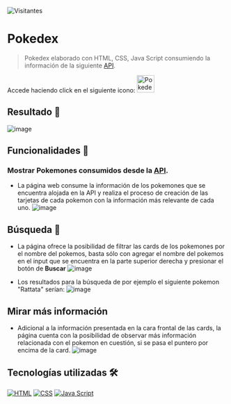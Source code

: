 ![Visitantes](https://visitor-badge.glitch.me/badge?page_id=juanma010901.Pokedex&left_text=Visitantes)

# Pokedex

> Pokedex elaborado con HTML, CSS, Java Script consumiendo la información de la siguiente [API](https://pokeapi.co/).

Accede haciendo click en el siguiente icono:
<a href="https://juanma010901.github.io/Pokedex/" target="_blank">
  <img src="/assets/th.webp" alt="Pokedex" width=40px height=40px>
</a>

## Resultado 🚀
![image](https://user-images.githubusercontent.com/119358374/228379942-6773be4f-c345-4b76-9c3e-b701bff9c162.png)


## Funcionalidades 🦾

### Mostrar Pokemones consumidos desde la [API](https://pokeapi.co/).
- La página web consume la información de los pokemones que se encuentra alojada en la API y realiza el proceso de creación de las tarjetas de cada pokemon con la información más relevante de cada uno.
![image](https://user-images.githubusercontent.com/119358374/228381256-4d9b0258-67bc-4b78-be36-0b1d7b106a64.png)

## Búsqueda 🔎
- La página ofrece la posibilidad de filtrar las cards de los pokemones por el nombre del pokemos, basta sólo con agregar el nombre del pokemos en el input que se encuentra en la parte superior derecha y presionar el botón de **Buscar**
![image](https://user-images.githubusercontent.com/119358374/228381161-be7d2190-893a-4ab4-9417-d03128b2247f.png)

- Los resultados para la búsqueda de por ejemplo el siguiente pokemon "Rattata" serían:
![image](https://user-images.githubusercontent.com/119358374/228381456-8e545783-ca03-4866-a6cc-2904f1c8558d.png)

## Mirar más información
- Adicional a la información presentada en la cara frontal de las cards, la página cuenta con la posibilidad de observar más información relacionada con el pokemon en cuestión, si se pasa el puntero por encima de la card.
![image](https://user-images.githubusercontent.com/119358374/228395209-eab05c65-923d-4048-bdcc-78fe0e9da544.png)


## Tecnologías utilizadas 🛠️
[![HTML](https://img.shields.io/badge/HTML5-E34F26?style=for-the-badge&logo=html5&logoColor=white)](https://html.spec.whatwg.org/multipage/)
[![CSS](https://img.shields.io/badge/CSS3-1572B6?style=for-the-badge&logo=css3&logoColor=white)](https://drafts.csswg.org/)
[![Java Script](https://img.shields.io/badge/JavaScript-F7DF1E?style=for-the-badge&logo=javascript&logoColor=black)](https://developer.mozilla.org/es/docs/Web/JavaScript)
